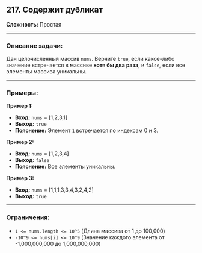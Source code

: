 ## 217. Содержит дубликат

**Сложность:** Простая

---

### Описание задачи:

Дан целочисленный массив `nums`. Верните `true`, если какое-либо значение встречается в массиве **хотя бы два раза**, и `false`, если все элементы массива уникальны.

---

### Примеры:

**Пример 1:**
*   **Вход:** `nums` = [1,2,3,1]
*   **Выход:** `true`
*   **Пояснение:** Элемент `1` встречается по индексам 0 и 3.

**Пример 2:**
*   **Вход:** `nums` = [1,2,3,4]
*   **Выход:** `false`
*   **Пояснение:** Все элементы уникальны.

**Пример 3:**
*   **Вход:** `nums` = [1,1,1,3,3,4,3,2,4,2]
*   **Выход:** `true`

---

### Ограничения:

*   `1 <= nums.length <= 10^5` (Длина массива от 1 до 100,000)
*   `-10^9 <= nums[i] <= 10^9` (Значение каждого элемента от -1,000,000,000 до 1,000,000,000)